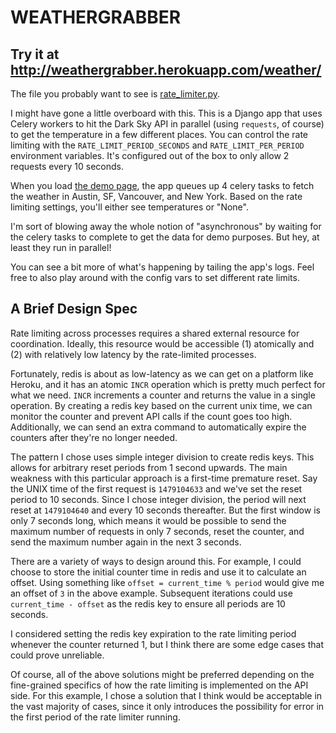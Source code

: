 # WEATHERGRABBER

## Try it at http://weathergrabber.herokuapp.com/weather/

The file you probably want to see is [rate_limiter.py](rate_limiter.py).

I might have gone a little overboard with this. This is a Django app that uses Celery workers to hit the Dark Sky API in parallel (using `requests`, of course) to get the temperature in a few different places. You can control the rate limiting with the `RATE_LIMIT_PERIOD_SECONDS` and `RATE_LIMIT_PER_PERIOD` environment variables. It's configured out of the box to only allow 2 requests every 10 seconds.

When you load [the demo page](http://weathergrabber.herokuapp.com/weather/), the app queues up 4 celery tasks to fetch the weather in Austin, SF, Vancouver, and New York. Based on the rate limiting settings, you'll either see temperatures or "None".

I'm sort of blowing away the whole notion of "asynchronous" by waiting for the celery tasks to complete to get the data for demo purposes. But hey, at least they run in parallel!

You can see a bit more of what's happening by tailing the app's logs. Feel free to also play around with the config vars to set different rate limits.

## A Brief Design Spec

Rate limiting across processes requires a shared external resource for coordination. Ideally, this resource would be accessible (1) atomically and (2) with relatively low latency by the rate-limited processes.

Fortunately, redis is about as low-latency as we can get on a platform like Heroku, and it has an atomic `INCR` operation which is pretty much perfect for what we need. `INCR` increments a counter and returns the value in a single operation. By creating a redis key based on the current unix time, we can monitor the counter and prevent API calls if the count goes too high. Additionally, we can send an extra command to automatically expire the counters after they're no longer needed.

The pattern I chose uses simple integer division to create redis keys. This allows for arbitrary reset periods from 1 second upwards. The main weakness with this particular approach is a first-time premature reset. Say the UNIX time of the first request is `1479104633` and we've set the reset period to 10 seconds. Since I chose integer division, the period will next reset at `1479104640` and every 10 seconds thereafter. But the first window is only 7 seconds long, which means it would be possible to send the maximum number of requests in only 7 seconds, reset the counter, and send the maximum number again in the next 3 seconds.

There are a variety of ways to design around this. For example, I could choose to store the initial counter time in redis and use it to calculate an offset. Using something like `offset = current_time % period` would give me an offset of `3` in the above example. Subsequent iterations could use `current_time - offset` as the redis key to ensure all periods are 10 seconds.

I considered setting the redis key expiration to the rate limiting period whenever the counter returned 1, but I think there are some edge cases that could prove unreliable.

Of course, all of the above solutions might be preferred depending on the fine-grained specifics of how the rate limiting is implemented on the API side. For this example, I chose a solution that I think would be acceptable in the vast majority of cases, since it only introduces the possibility for error in the first period of the rate limiter running.
